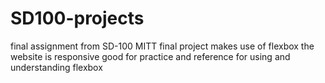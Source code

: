 # SD100-projects
final assignment from SD-100 MITT 
final project makes use of flexbox 
the website is responsive 
good for practice and reference for using and understanding flexbox
